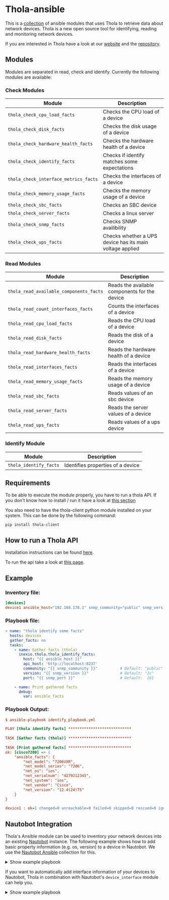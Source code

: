 # Thola-ansible

This is a [collection](https://galaxy.ansible.com/inexio/thola) of ansible modules that uses Thola to retrieve data about network devices.
Thola is a new open source tool for identifying, reading and monitoring network devices.

If you are interested in Thola have a look at our [website](https://thola.io/) and
the [repository](https://github.com/inexio/thola).

## Modules
Modules are separated in read, check and identify. Currently the following modules are available:

### Check Modules

Module                                   | Description
-----------------------------------------|---------------------------------------------------------
``thola_check_cpu_load_facts``           | Checks the CPU load of a device
``thola_check_disk_facts``               | Checks the disk usage of a device
``thola_check_hardware_health_facts``    | Checks the hardware health of a device
``thola_check_identify_facts``           | Checks if identify matches some expectations
``thola_check_interface_metrics_facts``  | Checks the interfaces of a device
``thola_check_memory_usage_facts``       | Checks the memory usage of a device
``thola_check_sbc_facts``                | Checks an SBC device
``thola_check_server_facts``             | Checks a linux server
``thola_check_snmp_facts``               | Checks SNMP availibility
``thola_check_ups_facts``                | Checks whether a UPS device has its main voltage applied

### Read Modules

Module                                    | Description
------------------------------------------|---------------------------------------------------------
``thola_read_available_components_facts`` | Reads the available components for the device
``thola_read_count_interfaces_facts``     | Counts the interfaces of a device
``thola_read_cpu_load_facts``             | Reads the CPU load of a device
``thola_read_disk_facts``                 | Reads the disk of a device
``thola_read_hardware_health_facts``      | Reads the hardware health of a device
``thola_read_interfaces_facts``           | Reads the interfaces of a device
``thola_read_memory_usage_facts``         | Reads the memory usage of a device
``thola_read_sbc_facts``                  | Reads values of an sbc device
``thola_read_server_facts``               | Reads the server values of a device
``thola_read_ups_facts``                  | Reads values of a ups device

### Identify Module

Module                   | Description
-------------------------|---------------------------------------------------------
``thola_identify_facts`` | Identifies properties of a device

## Requirements
To be able to execute the module properly, you have to run a thola API.
If you don't know how to install / run it have a look at [this section](https://github.com/inexio/thola-ansible#how-to-run-a-thola-api)

You also need to have the thola-client python module installed on your system.
This can be done by the following command:

    pip install thola-client

## How to run a Thola API

Installation instructions can be found [here](https://docs.thola.io/getting-started/installing-the-binaries/).

To run the api take a look at [this page](https://docs.thola.io/getting-started/api-mode/).

## Example
### Inventory file:
```INI
[devices]
device1 ansible_host="192.168.178.1" snmp_community="public" snmp_version="2c" snmp_port=161
```
### Playbook file:
```YAML
- name: "thola identify some facts"
  hosts: devices
  gather_facts: no
  tasks:
    - name: Gather facts (thola)
      inexio.thola.thola_identify_facts:
        host: "{{ ansible_host }}"
        api_host: 'http://localhost:8237'
        community: "{{ snmp_community }}"          # Default: "public"
        version: "{{ snmp_version }}"              # Default: "2c"
        port: "{{ snmp_port }}"                    # Default:  161

    - name: Print gathered facts
      debug:
        var: ansible_facts
```

### Playbook Output:
```INI
$ ansible-playbook identify_playbook.yml

PLAY [thola identify facts] ****************************
                                                 
TASK [Gather facts (thola)] ****************************
                                               
TASK [Print gathered facts] ****************************
ok: [cisco7200] => {
    "ansible_facts": {
        "net_model": "7206VXR",
        "net_model_series": "7206",
        "net_os": "ios",
        "net_serialnum": "4279212345",
        "net_system": "ios",
        "net_vendor": "Cisco",
        "net_version": "12.4(24)T5"
    }
}

device1 : ok=1 changed=0 unreachable=0 failed=0 skipped=0 rescued=0 ignored=0
```

## Nautobot Integration

Thola's Ansible module can be used to inventory your network devices into an existing [Nautobot](https://github.com/nautobot/nautobot) instance.
The following example shows how to add basic property information (e.g. os, version) to a device in Nautobot. We use the [Nautobot Ansible](https://github.com/nautobot/nautobot-ansible/) collection for this.

<details>
  <summary>Show example playbook</summary>
  
```YAML
- name: "thola add to nautobot"
  hosts: devices
  gather_facts: no
  tasks:
    - name: Gather identify facts (thola)
      inexio.thola.thola_identify_facts:
        host: "{{ ansible_host }}"
        api_host: 'http://localhost:8237'
        community: "{{ snmp_community }}"
        version: "{{ snmp_version }}"
        port: "{{ snmp_port }}"

    - name: Add gathered identify data
      networktocode.nautobot.device:
        url: "{{ lookup('env', 'NAUTOBOT_URL') }}"
        token: "{{ lookup('env', 'NAUTOBOT_TOKEN') }}"
        data:
          name: "{{ inventory_hostname }}"
          custom_fields:
            system: "{{ ansible_facts['net_system'] }}"
            os_family: "{{ ansible_facts['net_os'] }}"
            distribution: "{{ ansible_facts['net_os'] }}"
            distribution_version: "{{ ansible_facts['net_version'] }}"
            serialnumber: "{{ ansible_facts['net_serialnum'] }}"
          status: active
        state: present
        validate_certs: False
```

</details>

If you want to automatically add interface information of your devices to Nautobot, Thola in combination with Nautobot's `device_interface` module can help you.

<details>
    <summary>Show example playbook</summary>

```YAML
- name: "thola add interfaces to nautobot"
  hosts: devices
  gather_facts: no
  tasks:
    - name: Gather interface facts (thola)
      inexio.thola.thola_read_interfaces_facts:
        host: "{{ ansible_host }}"
        api_host: 'http://localhost:8237'
        community: "{{ snmp_community }}"
        version: "{{ snmp_version }}"
        port: "{{ snmp_port }}"
        
    - name: Add gathered interfaces data
      connection: local
      vars:
        ansible_python_interpreter: /opt/ansible/bin/python3
      networktocode.nautobot.device_interface:
        url: "{{ lookup('env', 'NAUTOBOT_URL') }}"
        token: "{{ lookup('env', 'NAUTOBOT_TOKEN') }}"
        data:
          device: "{{ inventory_hostname }}"
          name: "{{ data['if_name'] }}"
          description: "{{ data['if_descr'] }}"
          mtu: "{{ '1' if ((data['if_mtu'] < 1) or (data['if_mtu'] >= 65536)) else data['if_mtu'] }}"
          type: "Virtual"
          enabled: "{% if data['if_admin_status'] == 'up' %} true {% else %} false {% endif %}"
          mac_address: "{{ data['if_phys_address'] }}"
        state: present
        validate_certs: False
      loop: "{{ ansible_facts['interfaces'] }}"
      loop_control:
        loop_var: data
        label: "{{ data['if_name'] }}"
```

</details>
